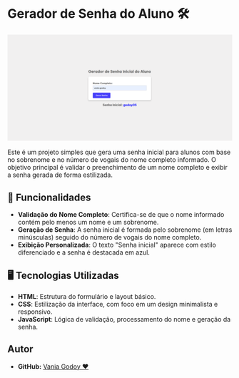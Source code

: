 # Gerador de Senha do Aluno 🛠️

![Prévia do design Gerador de Senha Inicial do Aluno](./img/tela.png)

Este é um projeto simples que gera uma senha inicial para alunos com base no sobrenome e no número de vogais do nome completo informado. O objetivo principal é validar o preenchimento de um nome completo e exibir a senha gerada de forma estilizada.

## 🚀 Funcionalidades

- **Validação do Nome Completo**: Certifica-se de que o nome informado contém pelo menos um nome e um sobrenome.
- **Geração de Senha**: A senha inicial é formada pelo sobrenome (em letras minúsculas) seguido do número de vogais do nome completo.
- **Exibição Personalizada**: O texto "Senha inicial" aparece com estilo diferenciado e a senha é destacada em azul.

## 🖥️ Tecnologias Utilizadas

- **HTML**: Estrutura do formulário e layout básico.
- **CSS**: Estilização da interface, com foco em um design minimalista e responsivo.
- **JavaScript**: Lógica de validação, processamento do nome e geração da senha.

## Autor

- **GitHub:** [Vania Godoy ♥](https://github.com/seu-usuario)